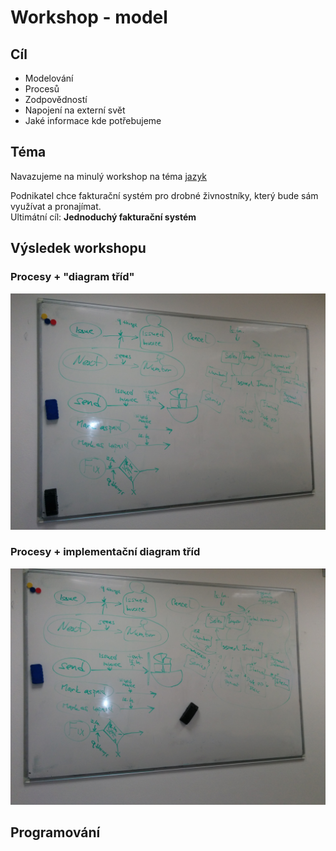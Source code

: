 # Workshop - model

## Cíl

* Modelování
* Procesů
* Zodpovědností
* Napojení na externí svět
* Jaké informace kde potřebujeme

## Téma

Navazujeme na minulý workshop na téma [jazyk](/2-language/workshop/workshop.md)

Podnikatel chce fakturační systém pro drobné živnostníky, který bude sám využívat a pronajímat.  
Ultimátní cíl: **Jednoduchý fakturační systém**

## Výsledek workshopu

### Procesy + "diagram tříd"
![procesy + abstraktní model](ostrava1.jpg)

### Procesy + implementační diagram tříd
![procesy + implementační model](ostrava2.jpg)

## Programování


